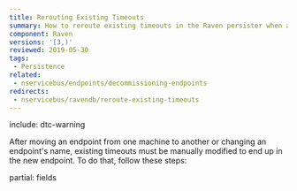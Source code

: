 ```yaml
---
title: Rerouting Existing Timeouts
summary: How to reroute existing timeouts in the Raven persister when an endpoint is moved
component: Raven
versions: '[3,)'
reviewed: 2019-05-30
tags:
 - Persistence
related:
 - nservicebus/endpoints/decommissioning-endpoints
redirects:
 - nservicebus/ravendb/reroute-existing-timeouts
---
```


include: dtc-warning

After moving an endpoint from one machine to another or changing an endpoint's name, existing timeouts must be manually modified to end up in the new endpoint. To do that, follow these steps:

partial: fields
